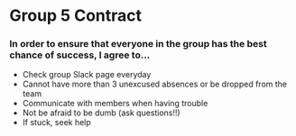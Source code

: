 # Group 5 Contract
### In order to ensure that everyone in the group has the best chance of success, I agree to...
* Check group Slack page everyday 
* Cannot have more than 3 unexcused absences or be dropped from the team 
* Communicate with members when having trouble 
* Not be afraid to be dumb (ask questions!!) 
* If stuck, seek help 
